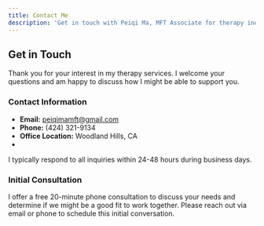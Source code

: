 ```yaml
---
title: Contact Me
description: 'Get in touch with Peiqi Ma, MFT Associate for therapy inquiries'
---
```


## Get in Touch

Thank you for your interest in my therapy services. I welcome your questions and am happy to discuss how I might be able to support you.

### Contact Information

* **Email:** peiqimamft@gmail.com
* **Phone:** (424) 321-9134
* **Office Location:** Woodland Hills, CA
*

I typically respond to all inquiries within 24-48 hours during business days.

### Initial Consultation

I offer a free 20-minute phone consultation to discuss your needs and determine if we might be a good fit to work together. Please reach out via email or phone to schedule this initial conversation.

